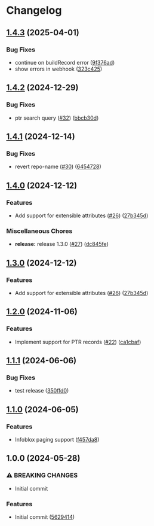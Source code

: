 # Changelog

## [1.4.3](https://github.com/AbsaOSS/external-dns-infoblox-webhook/compare/v1.4.2...v1.4.3) (2025-04-01)


### Bug Fixes

* continue on buildRecord error ([9f376ad](https://github.com/AbsaOSS/external-dns-infoblox-webhook/commit/9f376ade7346f8c5d1fa508cbdc1117f3b1e673c))
* show errors in webhook ([323c425](https://github.com/AbsaOSS/external-dns-infoblox-webhook/commit/323c4257a19a4035c9b6c8daf45102bb7eb9383a))

## [1.4.2](https://github.com/AbsaOSS/external-dns-infoblox-webhook/compare/v1.4.1...v1.4.2) (2024-12-29)


### Bug Fixes

* ptr search query ([#32](https://github.com/AbsaOSS/external-dns-infoblox-webhook/issues/32)) ([bbcb30d](https://github.com/AbsaOSS/external-dns-infoblox-webhook/commit/bbcb30d70b902506d15f3dc42b1f7daa3eb02739))

## [1.4.1](https://github.com/AbsaOSS/external-dns-infoblox-webhook/compare/v1.4.0...v1.4.1) (2024-12-14)


### Bug Fixes

* revert repo-name ([#30](https://github.com/AbsaOSS/external-dns-infoblox-webhook/issues/30)) ([6454728](https://github.com/AbsaOSS/external-dns-infoblox-webhook/commit/64547289e9505f2cbece2a2c95b7f9aa1a0a25e0))

## [1.4.0](https://github.com/AbsaOSS/external-dns-infoblox-webhook/compare/v1.3.0...v1.4.0) (2024-12-12)


### Features

* Add support for extensible attributes ([#26](https://github.com/AbsaOSS/external-dns-infoblox-webhook/issues/26)) ([27b345d](https://github.com/AbsaOSS/external-dns-infoblox-webhook/commit/27b345d7e7453d3bf9ab2d4b21627770e3ee84b5))


### Miscellaneous Chores

* **release:** release 1.3.0 ([#27](https://github.com/AbsaOSS/external-dns-infoblox-webhook/issues/27)) ([dc845fe](https://github.com/AbsaOSS/external-dns-infoblox-webhook/commit/dc845fe1af694868f1c7a31629236e3c15a92fa2))

## [1.3.0](https://github.com/AbsaOSS/external-dns-infoblox-webhook/compare/v1.2.0...v1.3.0) (2024-12-12)


### Features

* Add support for extensible attributes ([#26](https://github.com/AbsaOSS/external-dns-infoblox-webhook/issues/26)) ([27b345d](https://github.com/AbsaOSS/external-dns-infoblox-webhook/commit/27b345d7e7453d3bf9ab2d4b21627770e3ee84b5))

## [1.2.0](https://github.com/AbsaOSS/external-dns-infoblox-webhook/compare/v1.1.1...v1.2.0) (2024-11-06)


### Features

* Implement support for PTR records ([#22](https://github.com/AbsaOSS/external-dns-infoblox-webhook/issues/22)) ([ca1cbaf](https://github.com/AbsaOSS/external-dns-infoblox-webhook/commit/ca1cbafb48379eecee06294f050f6f5cd2fec0cc))

## [1.1.1](https://github.com/AbsaOSS/external-dns-infoblox-webhook/compare/v1.1.0...v1.1.1) (2024-06-06)


### Bug Fixes

* test release ([350ffd0](https://github.com/AbsaOSS/external-dns-infoblox-webhook/commit/350ffd0d05e6f8160cca72eb575013099c667e42))

## [1.1.0](https://github.com/AbsaOSS/external-dns-infoblox-webhook/compare/v1.0.0...v1.1.0) (2024-06-05)


### Features

* Infoblox paging support ([f457da8](https://github.com/AbsaOSS/external-dns-infoblox-webhook/commit/f457da8a091c062b6c264157aca94519b2805eb8))

## 1.0.0 (2024-05-28)


### ⚠ BREAKING CHANGES

* Initial commit

### Features

* Initial commit ([5629414](https://github.com/AbsaOSS/external-dns-infoblox-webhook/commit/562941456f5a60be6c98de55aa3e5f54edf73e2f))
